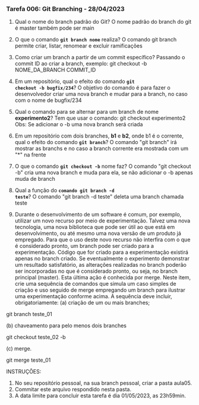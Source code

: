 ### Tarefa 006: Git Branching - 28/04/2023

1. Qual o nome do branch padrão do Git?
O nome padrão do branch do git é master também pode ser main

2. O que o comando **<code>git branch nome</code>** realiza?
O comando git branch permite criar, listar, renomear e excluir ramificações

3. Como criar um branch a partir de um commit específico?
Passando o commit ID ao criar a branch, exemplo: git checkout -b NOME_DA_BRANCH COMMIT_ID

4. Em um repositório, qual o efeito do comando **<code>git checkout -b bugfix/234</code>**?
O objetivo do comando é para fazer o desenvolvedor criar uma nova branch e mudar para a branch, no caso com o nome de bugfix/234

5. Qual o comando para se alternar para um branch de nome **experimento2**?
Tem que usar o comando: git checkout experimento2
Obs: Se adicionar o -b uma nova branch será criada

6. Em um repositório com dois branches, **b1** e **b2**, onde b1 é o corrente, qual o efeito do comando **<code>git branch</code>**?
O comando "git branch" irá mostrar as branchs e no caso a branch corrente era mostrada com um "*" na frente 

7. O que o comando **<code>git checkout -b</code>** nome faz?
O comando "git checkout -b" cria uma nova branch e muda para ela, se não adicionar o -b apenas muda de branch

8. Qual a função do <code>**comando git branch -d teste</code>**?
O comando "git branch -d teste" deleta uma branch chamada teste

9. Durante o desenvolvimento de um software é comum, por exemplo, utilizar um novo recurso por meio de experimentação. Talvez uma nova tecnologia, uma nova biblioteca que pode ser útil ao que está em desenvolvimento, ou até mesmo uma nova versão de um produto já empregado. Para que o uso deste novo recurso não interfira com o que é considerado pronto, um branch pode ser criado para a experimentação. Código que for criado para a experimentação existirá apenas no branch criado. Se eventualmente o experimento demonstrar um resultado satisfatório, as alterações realizadas no branch poderão ser incorporadas no que é considerado pronto, ou seja, no branch principal (master). Esta última ação é conhecida por merge. Neste item, crie uma sequência de comandos que simula um caso simples de criação e uso seguido de merge empregando um branch para ilustrar uma experimentação conforme acima. A sequência deve incluir, obrigatoriamente: 
(a) criação de um ou mais branches; 

git branch teste_01

(b) chaveamento para pelo menos dois branches

git checkout teste_02 -b

(c) merge.

git merge teste_01

INSTRUÇÕES:

1. No seu repositório pessoal, na sua branch pessoal, criar a pasta aula05.
2. Commitar este arquivo respondido nesta pasta.
3. A data limite para concluir esta tarefa é dia 01/05/2023, as 23h59min.

</DIV/>



